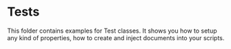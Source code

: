 # Tests

This folder contains examples for Test classes. It shows you how to setup any kind of properties, how to create and inject documents into your scripts.